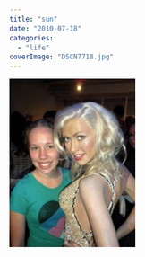 ```yaml
---
title: "sun"
date: "2010-07-18"
categories: 
  - "life"
coverImage: "DSCN7718.jpg"
---
```


[![](images/DSCN7718-225x300.jpg)](https://blog.kaleighscruggs.com/wp-content/uploads/2010/07/DSCN7718.jpg)
